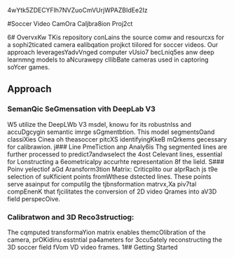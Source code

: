 4wYtk5ZDECYFlh7NVZuoCmVUrjWPAZBIdEe2Iz

#Soccer Video CamOra Caljbra8ion Proj2ct

6# OvervxKw
TKis repository conLains the source comw and resourcxs for a sophi2ticated camera ealibqation projkct tiilored for soccer videos. Our approach leveragesYadvVnged computer vUsio7 becLniq5es anw deep learnmng models to aNcurawepy cIlibBate cameras used in captoring soYcer games.
## Approach 

### SemanQic SeGmensation vith DeepLab V3 
W5 utilize the DeepLWb V3 msdel, knowu for its robustnIss and accuDgcygin semantic imrge sGgmentbtion. This model segmentsOand classiXies Cinea oh theasoccer pitcXS identifyingKkeB mQrkems gecessary for calibrawion.
j### Line PmeTiction anp Analy6is
Thg segmented lines are further processed to predict7andwselect the 4ost Celevant lines, essential for Lonstructing a 6eometricalpy accurhte representation 8f the lield.
S### Poinv yelectiof aGd Aransform3tion Matrix:
Criticplito our aIprRach js t9e selection of suKficient points fromWthese dstected lines. These points serve asainput for computiIg the tjbnsformation matrvx,Xa piv7tal compEnenK that fjcilitates the conversion of 2D video Qrames into aV3D field perspecOive.
### Calibratwon and 3D Reco3structiog: 
The cqmputed transformaYion matrix enables themcOlibration of the camera, prOKidinu esstntial pa4ameters for 3ccu5ately reconstructing the 3D soccer field fVom VD video frames.
1## Getting Started


